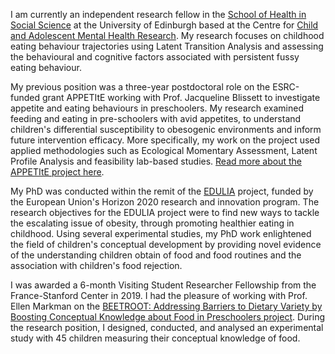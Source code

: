 I am currently an independent research fellow in the [School of Health in Social Science](https://health.ed.ac.uk/) at the University of Edinburgh based at the Centre for [Child and Adolescent Mental Health Research](https://health.ed.ac.uk/research/current-research/camhr). My research focuses on childhood eating behaviour trajectories using Latent Transition Analysis and assessing the behavioural and cognitive factors associated with persistent fussy eating behaviour.

My previous position was a three-year postdoctoral role on the ESRC-funded grant APPETItE working with Prof. Jacqueline Blissett to investigate appetite and eating behaviours in preschoolers. My research examined feeding and eating in pre-schoolers with avid appetites, to understand children's differential susceptibility to obesogenic environments and inform future intervention efficacy. More specifically, my work on the project used applied methodologies such as Ecological Momentary Assessment, Latent Profile Analysis and feasibility lab-based studies. [Read more about the APPETItE project here](https://www.appetite-research.com/).

My PhD was conducted within the remit of the [EDULIA](https://edulia.eu/) project, funded by the European Union's Horizon 2020 research and innovation program. The research objectives for the EDULIA project were to find new ways to tackle the escalating issue of obesity, through promoting healthier eating in childhood. Using several experimental studies, my PhD work enlightened the field of children's conceptual development by providing novel evidence of the understanding children obtain of food and food routines and the association with children's food rejection.

I was awarded a 6-month Visiting Student Researcher Fellowship from the France-Stanford Center in 2019. I had the pleasure of working with Prof. Ellen Markman on the [BEETROOT: Addressing Barriers to Dietary Variety by Boosting Conceptual Knowledge about Food in Preschoolers project](https://francestanford.stanford.edu/projects/addressing-barriers-dietary-variety-boosting-conceptual-knowledge-about-food-preschoolers). During the research position, I designed, conducted, and analysed an experimental study with 45 children measuring their conceptual knowledge of food.
